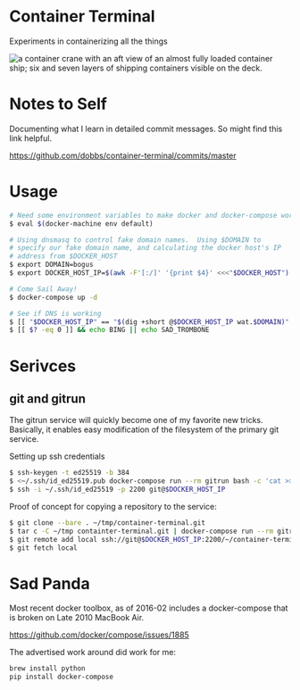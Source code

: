 Container Terminal
==================

Experiments in containerizing all the things

![a container crane with an aft view of an almost fully loaded container ship; six and seven layers of shipping containers visible on the deck.](http://dobbs.github.io/container-terminal/HHLA_Container_Terminal_Altenwerder.jpg)

Notes to Self
=============

Documenting what I learn in detailed commit messages.  So
might find this link helpful.

https://github.com/dobbs/container-terminal/commits/master

Usage
=====

```bash
# Need some environment variables to make docker and docker-compose work
$ eval $(docker-machine env default)

# Using dnsmasq to control fake domain names.  Using $DOMAIN to
# specify our fake domain name, and calculating the docker host's IP
# address from $DOCKER_HOST
$ export DOMAIN=bogus  
$ export DOCKER_HOST_IP=$(awk -F'[:/]' '{print $4}' <<<"$DOCKER_HOST")

# Come Sail Away!
$ docker-compose up -d

# See if DNS is working
$ [[ "$DOCKER_HOST_IP" == "$(dig +short @$DOCKER_HOST_IP wat.$DOMAIN)" ]]
$ [[ $? -eq 0 ]] && echo BING || echo SAD_TROMBONE
```

# Serivces #

## git and gitrun ##

The gitrun service will quickly become one of my favorite new tricks.
Basically, it enables easy modification of the filesystem of the
primary git service.

Setting up ssh credentials
```bash
$ ssh-keygen -t ed25519 -b 384
$ <~/.ssh/id_ed25519.pub docker-compose run --rm gitrun bash -c 'cat >> .ssh/authorized_keys && chmod 600 .ssh/authorized_keys'
$ ssh -i ~/.ssh/id_ed25519 -p 2200 git@$DOCKER_HOST_IP
```

Proof of concept for copying a repository to the service:
```bash
$ git clone --bare . ~/tmp/container-terminal.git
$ tar c -C ~/tmp containter-terminal.git | docker-compose run --rm gitrun tar x
$ git remote add local ssh://git@$DOCKER_HOST_IP:2200/~/container-terminal.git
$ git fetch local
```


Sad Panda
=========

Most recent docker toolbox, as of 2016-02 includes a docker-compose
that is broken on Late 2010 MacBook Air.

https://github.com/docker/compose/issues/1885

The advertised work around did work for me:
```bash
brew install python
pip install docker-compose
```
